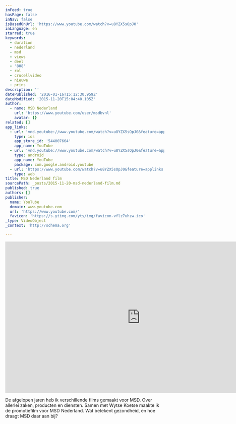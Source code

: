 ```yaml
---
inFeed: true
hasPage: false
inNav: false
isBasedOnUrl: 'https://www.youtube.com/watch?v=u8YZX5sOpJ0'
inLanguage: en
starred: true
keywords:
  - duration
  - nederland
  - msd
  - views
  - deel
  - '808'
  - rol
  - crucellvideo
  - nieuwe
  - prins
description: ''
datePublished: '2016-01-16T15:12:30.959Z'
dateModified: '2015-11-20T15:04:40.105Z'
author:
  - name: MSD Nederland
    url: 'https://www.youtube.com/user/msdbvnl'
    avatar: {}
related: []
app_links:
  - url: 'vnd.youtube://www.youtube.com/watch?v=u8YZX5sOpJ0&feature=applinks'
    type: ios
    app_store_id: '544007664'
    app_name: YouTube
  - url: 'vnd.youtube://www.youtube.com/watch?v=u8YZX5sOpJ0&feature=applinks'
    type: android
    app_name: YouTube
    package: com.google.android.youtube
  - url: 'https://www.youtube.com/watch?v=u8YZX5sOpJ0&feature=applinks'
    type: web
title: MSD Nederland film
sourcePath: _posts/2015-11-20-msd-nederland-film.md
published: true
authors: []
publisher:
  name: YouTube
  domain: www.youtube.com
  url: 'https://www.youtube.com/'
  favicon: 'https://s.ytimg.com/yts/img/favicon-vflz7uhzw.ico'
_type: VideoObject
_context: 'http://schema.org'

---
```

<iframe src="https://cdn.embedly.com/widgets/media.html?src=https%3A%2F%2Fwww.youtube.com%2Fembed%2Fu8YZX5sOpJ0%3Ffeature%3Doembed&amp;url=https%3A%2F%2Fwww.youtube.com%2Fwatch%3Fv%3Du8YZX5sOpJ0&amp;image=https%3A%2F%2Fi.ytimg.com%2Fvi%2Fu8YZX5sOpJ0%2Fhqdefault.jpg&amp;key=b7d04c9b404c499eba89ee7072e1c4f7&amp;type=text%2Fhtml&amp;schema=youtube" width="854" height="480" scrolling="no" frameborder="0" allowfullscreen="allowfullscreen" style=""></iframe>

De afgelopen jaren heb ik verschillende films gemaakt voor MSD. Over allerlei zaken, producten en diensten. Samen met Wytse Koetse maakte ik de promotiefilm voor MSD Nederland. Wat betekent gezondheid, en hoe draagt MSD daar aan bij?
